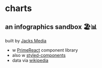 # charts
## an infographics sandbox 🏖📊

built by [Jacks Media](jacks.media)
- w [PrimeReact](https://bit.dev/primefaces/primereact/chart) component library
- also w [styled-components](https://styled-components.com/) 
- data via [wikipedia](https://en.wikipedia.org/wiki/Template:COVID-19_pandemic_data/United_States_medical_cases)